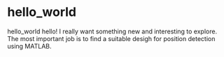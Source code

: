 # hello_world
hello_world
hello! I really want something new and interesting to explore.
The most important job is to find a suitable desigh for position detection using MATLAB.
